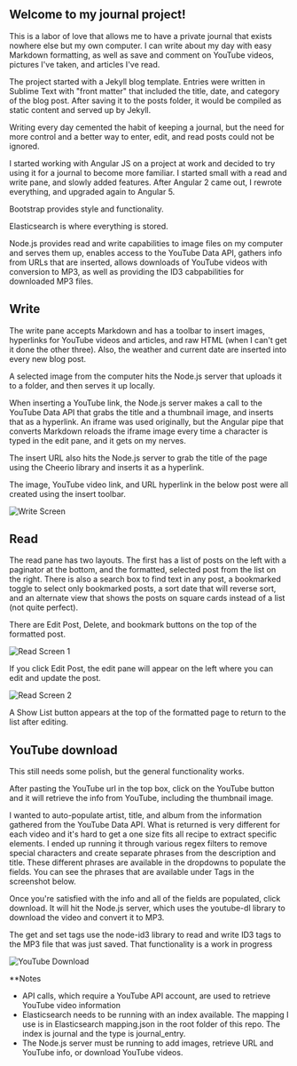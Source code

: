 ## Welcome to my journal project!

This is a labor of love that allows me to have a private journal that exists nowhere else but my own computer.  I can write about my day with easy Markdown formatting, as well as save and comment on YouTube videos, pictures I've taken, and articles I've read.

The project started with a Jekyll blog template.  Entries were written in Sublime Text with "front matter" that included the title, date, and category of the blog post.  After saving it to the posts folder, it would be compiled as static content and served up by Jekyll.

Writing every day cemented the habit of keeping a journal, but the need for more control and a better way to enter, edit, and read posts could not be ignored.

I started working with Angular JS on a project at work and decided to try using it for a journal to become more familiar.  I started small with a read and write pane, and slowly added features.  After Angular 2 came out, I rewrote everything, and upgraded again to Angular 5.  

Bootstrap provides style and functionality.  

Elasticsearch is where everything is stored.

Node.js provides read and write capabilities to image files on my computer and serves them up, enables access to the YouTube Data API, gathers info from URLs that are inserted, allows downloads of YouTube videos with conversion to MP3, as well as providing the ID3 cabpabilities for downloaded MP3 files.

## Write

The write pane accepts Markdown and has a toolbar to insert images, hyperlinks for YouTube videos and articles, and raw HTML (when I can't get it done the other three).  Also, the weather and current date are inserted into every new blog post.

A selected image from the computer hits the Node.js server that uploads it to a folder, and then serves it up locally.

When inserting a YouTube link, the Node.js server makes a call to  the YouTube Data API that grabs the title and a thumbnail image, and inserts that as a hyperlink.  An iframe was used originally, but the Angular pipe that converts Markdown reloads the iframe image every time a character is typed in the edit pane, and it gets on my nerves.  

The insert URL also hits the Node.js server to grab the title of the page using the Cheerio library and inserts it as a hyperlink.  

The image, YouTube video link, and URL hyperlink in the below post were all created using the insert toolbar.

![Write Screen](https://user-images.githubusercontent.com/11249870/58663572-af313180-82e1-11e9-9055-0cc7668dddef.JPG)

## Read

The read pane has two layouts.  The first has a list of posts on the left with a paginator at the bottom, and the formatted, selected post from the list on the right.  There is also a search box to find text in any post, a bookmarked toggle to select only bookmarked posts, a sort date that will reverse sort, and an alternate view that shows the posts on square cards instead of a list (not quite perfect).  

There are Edit Post, Delete, and bookmark buttons on the top of the formatted post.  

![Read Screen 1](https://user-images.githubusercontent.com/11249870/58662255-9d01c400-82de-11e9-8569-2c7b53f6f6e7.JPG)

If you click Edit Post, the edit pane will appear on the left where you can edit and update the post.  

![Read Screen 2](https://user-images.githubusercontent.com/11249870/58663521-8f017280-82e1-11e9-8b3d-51b440c74596.JPG)

A Show List button appears at the top of the formatted page to return to the list after editing.  

## YouTube download

This still needs some polish, but the general functionality works. 

After pasting the YouTube url in the top box, click on the YouTube button and it will retrieve the info from YouTube, including the thumbnail image.  

I wanted to auto-populate artist, title, and album from the information gathered from the YouTube Data API.  What is returned is very different for each video and it's hard to get a one size fits all recipe to extract specific elements.  I ended up running it through various regex filters to remove special characters and create separate phrases from the description and title.  These different phrases are available in the dropdowns to populate the fields.  You can see the phrases that are available under Tags in the screenshot below.  

Once you're satisfied with the info and all of the fields are populated, click download.  It will hit the Node.js server, which uses the youtube-dl library to download the video and convert it to MP3. 

The get and set tags use the node-id3 library to read and write ID3 tags to the MP3 file that was just saved.  That functionality is a work in progress

![YouTube Download](https://user-images.githubusercontent.com/11249870/58671066-1fe24900-82f6-11e9-9c86-1e3aca226f03.JPG)

**Notes  
  - API calls, which require a YouTube API account, are used to retrieve YouTube video information
  - Elasticsearch needs to be running with an index available.  The mapping I use is in Elasticsearch mapping.json in the root folder of this repo.  The index is journal and the type is journal_entry.
  - The Node.js server must be running to add images, retrieve URL and YouTube info, or download YouTube videos.  

